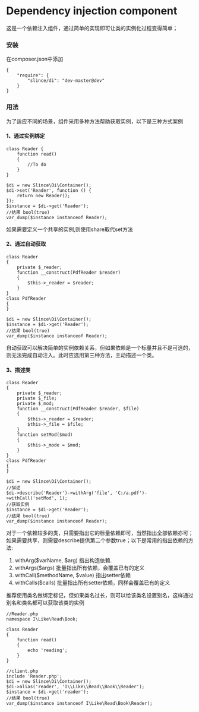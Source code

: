 # Dependency injection component

这是一个依赖注入组件，通过简单的实现即可让类的实例化过程变得简单；

### 安装
在composer.json中添加

    {
        "require": {
            "slince/di": "dev-master@dev"
        }
    }

### 用法
为了适应不同的场景，组件采用多种方法帮助获取实例，以下是三种方式案例

#### 1、通过实例绑定

    class Reader {
        function read()
        {
            //To do
        } 
    }

    $di = new Slince\Di\Container();
    $di->set('Reader', function () {
        return new Reader(); 
    });
    $instance = $di->get('Reader');
    //结果 bool(true)
    var_dump($instance instanceof Reader);

如果需要定义一个共享的实例,则使用share取代set方法

#### 2、通过自动获取

    class Reader 
    {
        private $_reader; 
        function __construct(PdfReader $reader)
        {
            $this->_reader = $reader;
        } 
    }
    class PdfReader
    {
    }

    $di = new Slince\Di\Container();
    $instance = $di->get('Reader');
    //结果 bool(true)
    var_dump($instance instanceof Reader);

自动获取可以解决简单的实例依赖关系，但如果依赖是一个标量并且不是可选的，则无法完成自动注入。此时应选用第三种方法，主动描述一个类。

#### 3、描述类

    class Reader 
    {
	    private $_reader;
        private $_file;
        private $_mod;
        function __construct(PdfReader $reader, $file)
        {
            $this->_reader = $reader;
            $this->_file = $file;
        }
        function setMod($mod)
        {
       	    $this->_mode = $mod;
        }
    }
    class PdfReader
    {
    }

    $di = new Slince\Di\Container();
    //描述
    $di->describe('Reader')->withArg('file', 'C:/a.pdf')->withCall('setMod', 1);
    //获取实例
    $instance = $di->get('Reader');
    //结果 bool(true)
    var_dump($instance instanceof Reader);

对于一个依赖较多的类，只需要指出它的标量依赖即可，当然指出全部依赖亦可；如果需要共享，则需要describe提供第二个参数true；以下是常用的指出依赖的方法:

1. withArg($varName, $arg) 指出构造依赖. 
2. withArgs($args) 批量指出所有依赖，会覆盖已有的定义
3. withCall($methodName, $value) 指出setter依赖
4. withCalls($calls) 批量指出所有setter依赖，同样会覆盖已有的定义

推荐使用类名做绑定标记，但如果类名过长，则可以给该类名设置别名，这样通过别名和类名都可以获取该类的实例

    //Reader.php
    namespace I\Like\Read\Book;

    class Reader 
    {
        function read()
        {
       	    echo 'reading';
        }
    }

    //client.php
    include 'Reader.php';
    $di = new Slince\Di\Container();
    $di->alias('reader', 'I\\Like\\Read\\Book\\Reader');
    $instance = $di->get('reader');
    //结果 bool(true)
    var_dump($instance instanceof I\Like\Read\Book\Reader); 


